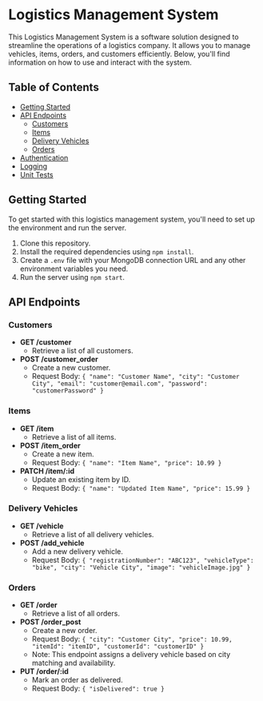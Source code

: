 # Logistics Management System

This Logistics Management System is a software solution designed to streamline the operations of a logistics company. It allows you to manage vehicles, items, orders, and customers efficiently. Below, you'll find information on how to use and interact with the system.

## Table of Contents

- [Getting Started](#getting-started)
- [API Endpoints](#api-endpoints)
  - [Customers](#customers)
  - [Items](#items)
  - [Delivery Vehicles](#delivery-vehicles)
  - [Orders](#orders)
- [Authentication](#authentication)
- [Logging](#logging)
- [Unit Tests](#unit-tests)

## Getting Started

To get started with this logistics management system, you'll need to set up the environment and run the server.

1. Clone this repository.
2. Install the required dependencies using `npm install`.
3. Create a `.env` file with your MongoDB connection URL and any other environment variables you need.
4. Run the server using `npm start`.

## API Endpoints

### Customers

- **GET /customer**
  - Retrieve a list of all customers.
- **POST /customer_order**
  - Create a new customer.
  - Request Body: `{ "name": "Customer Name", "city": "Customer City", "email": "customer@email.com", "password": "customerPassword" }`

### Items

- **GET /item**
  - Retrieve a list of all items.
- **POST /item_order**
  - Create a new item.
  - Request Body: `{ "name": "Item Name", "price": 10.99 }`
- **PATCH /item/:id**
  - Update an existing item by ID.
  - Request Body: `{ "name": "Updated Item Name", "price": 15.99 }`

### Delivery Vehicles

- **GET /vehicle**
  - Retrieve a list of all delivery vehicles.
- **POST /add_vehicle**
  - Add a new delivery vehicle.
  - Request Body: `{ "registrationNumber": "ABC123", "vehicleType": "bike", "city": "Vehicle City", "image": "vehicleImage.jpg" }`

### Orders

- **GET /order**
  - Retrieve a list of all orders.
- **POST /order_post**
  - Create a new order.
  - Request Body: `{ "city": "Customer City", "price": 10.99, "itemId": "itemID", "customerId": "customerID" }`
  - Note: This endpoint assigns a delivery vehicle based on city matching and availability.
- **PUT /order/:id**
  - Mark an order as delivered.
  - Request Body: `{ "isDelivered": true }`
